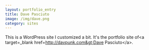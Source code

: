 ```yaml
---
layout: portfolio_entry
title: Dave Pasciuto
image: /img/dave.png
category: sites
---
```


This is a WordPress site I customized a bit. It's the portfolio site of&lt;a target=_blank href=http://davpunk.com&gt;Dave Pasciuto&lt;/a&gt;.